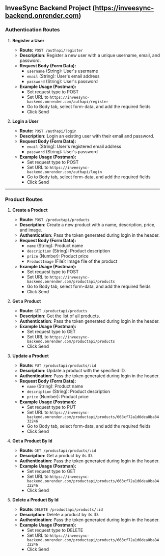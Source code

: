 ## InveeSync Backend Project (https://inveesync-backend.onrender.com)

### Authentication Routes

1. **Register a User**
   - **Route:** `POST /authapi/register`
   - **Description:** Register a new user with a unique username, email, and password.
   - **Request Body (Form Data):**
     - `username` (String): User's username
     - `email` (String): User's email address
     - `password` (String): User's password
   - **Example Usage (Postman):**
     - Set request type to POST
     - Set URL to `https://inveesync-backend.onrender.com/authapi/register`
     - Go to Body tab, select form-data, and add the required fields
     - Click Send

2. **Login a User**
   - **Route:** `POST /authapi/login`
   - **Description:** Login an existing user with their email and password.
   - **Request Body (Form Data):**
     - `email` (String): User's registered email address
     - `password` (String): User's password
   - **Example Usage (Postman):**
     - Set request type to POST
     - Set URL to `https://inveesync-backend.onrender.com/authapi/login`
     - Go to Body tab, select form-data, and add the required fields
     - Click Send

---

### Product Routes 

1. **Create a Product**
   - **Route:** `POST /productapi/products`
   - **Description:** Create a new product with a name, description, price, and image.
   - **Authentication:** Pass the token generated during login in the header.
   - **Request Body (Form Data):**
     - `name` (String): Product name
     - `description` (String): Product description
     - `price` (Number): Product price
     - `ProductImage` (File): Image file of the product
   - **Example Usage (Postman):**
     - Set request type to POST
     - Set URL to `https://inveesync-backend.onrender.com/productapi/products`
     - Go to Body tab, select form-data, and add the required fields
     - Click Send

2. **Get a Product**
   - **Route:** `GET /productapi/products`
   - **Description:** Get the list of all products.
   - **Authentication:** Pass the token generated during login in the header.
   - **Example Usage (Postman):**
     - Set request type to GET
     - Set URL to `https://inveesync-backend.onrender.com/productapi/products`
     - Click Send

3. **Update a Product**
   - **Route:** `PUT /productapi/products/:id`
   - **Description:** Update a product with the specified ID.
   - **Authentication:** Pass the token generated during login in the header.
   - **Request Body (Form Data):**
     - `name` (String): Product name
     - `description` (String): Product description
     - `price` (Number): Product price
   - **Example Usage (Postman):**
     - Set request type to PUT
     - Set URL to `https://inveesync-backend.onrender.com/productapi/products/663cf72a1d6dea8ba8432246`
     - Go to Body tab, select form-data, and add the required fields
     - Click Send

4. **Get a Product By Id**
   - **Route:** `GET /productapi/products/:id`
   - **Description:** Get a product by its ID.
   - **Authentication:** Pass the token generated during login in the header.
   - **Example Usage (Postman):**
     - Set request type to GET
     - Set URL to `https://inveesync-backend.onrender.com/productapi/products/663cf72a1d6dea8ba8432246`
     - Click Send
    
5. **Delete a Product By Id**
   - **Route:** `DELETE /productapi/products/:id`
   - **Description:** Delete a product by its ID.
   - **Authentication:** Pass the token generated during login in the header.
   - **Example Usage (Postman):**
     - Set request type to DELETE
     - Set URL to `https://inveesync-backend.onrender.com/productapi/products/663cf72a1d6dea8ba8432246`
     - Click Send

